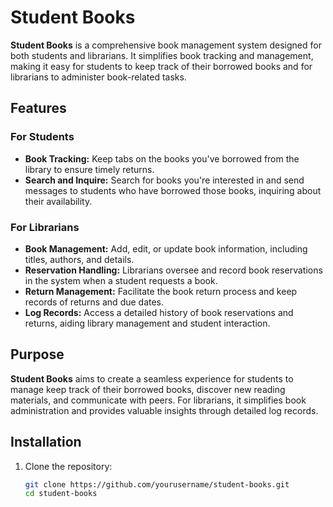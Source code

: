 # Student Books

**Student Books** is a comprehensive book management system designed for both students and librarians. It simplifies book tracking and management, making it easy for students to keep track of their borrowed books and for librarians to administer book-related tasks.

## Features

### For Students

- **Book Tracking:** Keep tabs on the books you've borrowed from the library to ensure timely returns.
- **Search and Inquire:** Search for books you're interested in and send messages to students who have borrowed those books, inquiring about their availability.

### For Librarians

- **Book Management:** Add, edit, or update book information, including titles, authors, and details.
- **Reservation Handling:** Librarians oversee and record book reservations in the system when a student requests a book.
- **Return Management:** Facilitate the book return process and keep records of returns and due dates.
- **Log Records:** Access a detailed history of book reservations and returns, aiding library management and student interaction.

## Purpose

**Student Books** aims to create a seamless experience for students to manage keep track of their borrowed books, discover new reading materials, and communicate with peers. For librarians, it simplifies book administration and provides valuable insights through detailed log records.

## Installation

1. Clone the repository:
   ```bash
   git clone https://github.com/yourusername/student-books.git
   cd student-books

